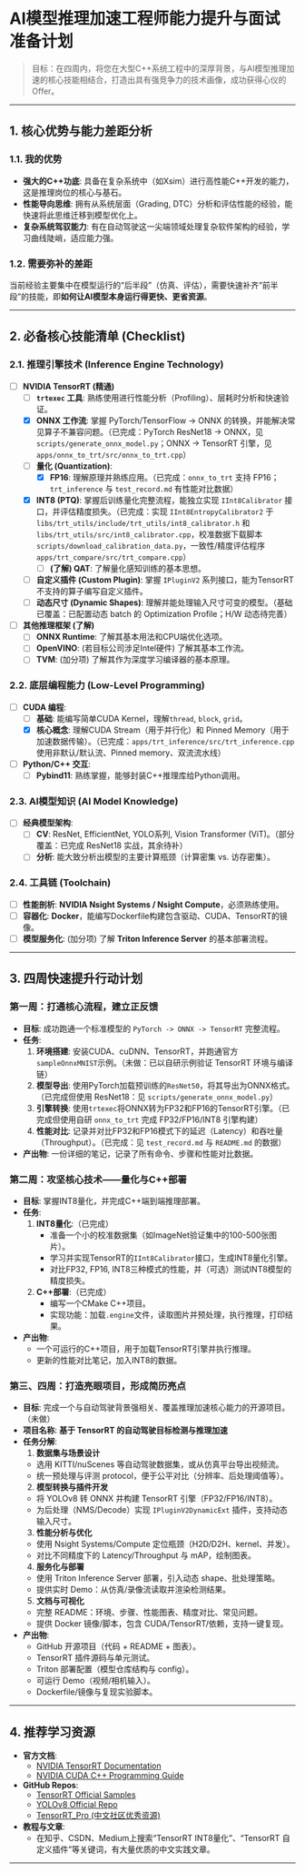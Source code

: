 
# AI模型推理加速工程师能力提升与面试准备计划

> 目标：在四周内，将您在大型C++系统工程中的深厚背景，与AI模型推理加速的核心技能相结合，打造出具有强竞争力的技术画像，成功获得心仪的Offer。

---

## 1. 核心优势与能力差距分析

### 1.1. 我的优势
- **强大的C++功底**: 具备在复杂系统中（如Xsim）进行高性能C++开发的能力，这是推理岗位的核心与基石。
- **性能导向思维**: 拥有从系统层面（Grading, DTC）分析和评估性能的经验，能快速将此思维迁移到模型优化上。
- **复杂系统驾驭能力**: 有在自动驾驶这一尖端领域处理复杂软件架构的经验，学习曲线陡峭，适应能力强。

### 1.2. 需要弥补的差距
当前经验主要集中在模型运行的“后半段”（仿真、评估），需要快速补齐“前半段”的技能，即**如何让AI模型本身运行得更快、更省资源**。

---

## 2. 必备核心技能清单 (Checklist)

### 2.1. 推理引擎技术 (Inference Engine Technology)
- [ ] **NVIDIA TensorRT (精通)**
  - [ ] **`trtexec` 工具**: 熟练使用进行性能分析（Profiling）、层耗时分析和快速验证。
  - [x] **ONNX 工作流**: 掌握 PyTorch/TensorFlow -> ONNX 的转换，并能解决常见算子不兼容问题。（已完成：PyTorch ResNet18 -> ONNX，见 `scripts/generate_onnx_model.py`；ONNX -> TensorRT 引擎，见 `apps/onnx_to_trt/src/onnx_to_trt.cpp`）
  - [ ] **量化 (Quantization)**:
    - [x] **FP16**: 理解原理并熟练应用。（已完成：`onnx_to_trt` 支持 FP16；`trt_inference` 与 `test_record.md` 有性能对比数据）
  - [x] **INT8 (PTQ)**: 掌握后训练量化完整流程，能独立实现 `IInt8Calibrator` 接口，并评估精度损失。（已完成：实现 `IInt8EntropyCalibrator2` 于 `libs/trt_utils/include/trt_utils/int8_calibrator.h` 和 `libs/trt_utils/src/int8_calibrator.cpp`，校准数据下载脚本 `scripts/download_calibration_data.py`，一致性/精度评估程序 `apps/trt_compare/src/trt_compare.cpp`）
    - [ ] **(了解) QAT**: 了解量化感知训练的基本思想。
  - [ ] **自定义插件 (Custom Plugin)**: 掌握 `IPluginV2` 系列接口，能为TensorRT不支持的算子编写自定义插件。
  - [ ] **动态尺寸 (Dynamic Shapes)**: 理解并能处理输入尺寸可变的模型。（基础已覆盖：已配置动态 batch 的 Optimization Profile；H/W 动态待完善）

- [ ] **其他推理框架 (了解)**
  - [ ] **ONNX Runtime**: 了解其基本用法和CPU端优化选项。
  - [ ] **OpenVINO**: (若目标公司涉足Intel硬件) 了解其基本工作流。
  - [ ] **TVM**: (加分项) 了解其作为深度学习编译器的基本原理。

### 2.2. 底层编程能力 (Low-Level Programming)
- [ ] **CUDA 编程**:
  - [ ] **基础**: 能编写简单CUDA Kernel，理解`thread`, `block`, `grid`。
  - [x] **核心概念**: 理解CUDA Stream（用于并行化）和 Pinned Memory（用于加速数据传输）。（已完成：`apps/trt_inference/src/trt_inference.cpp` 使用非默认/默认流、Pinned memory、双流流水线）
- [ ] **Python/C++ 交互**:
  - [ ] **Pybind11**: 熟练掌握，能够封装C++推理库给Python调用。

### 2.3. AI模型知识 (AI Model Knowledge)
- [ ] **经典模型架构**:
  - [ ] **CV**: ResNet, EfficientNet, YOLO系列, Vision Transformer (ViT)。（部分覆盖：已完成 ResNet18 实战，其余待补）
  - [ ] **分析**: 能大致分析出模型的主要计算瓶颈（计算密集 vs. 访存密集）。

### 2.4. 工具链 (Toolchain)
- [ ] **性能剖析**: **NVIDIA Nsight Systems / Nsight Compute**，必须熟练使用。
- [ ] **容器化**: **Docker**，能编写Dockerfile构建包含驱动、CUDA、TensorRT的镜像。
- [ ] **模型服务化**: (加分项) 了解 **Triton Inference Server** 的基本部署流程。

---

## 3. 四周快速提升行动计划

### 第一周：打通核心流程，建立正反馈
- **目标**: 成功跑通一个标准模型的 `PyTorch -> ONNX -> TensorRT` 完整流程。
- **任务**:
  1.  **环境搭建**: 安装CUDA、cuDNN、TensorRT，并跑通官方`sampleOnnxMNIST`示例。（未做：已以自研示例验证 TensorRT 环境与编译链）
  2.  **模型导出**: 使用PyTorch加载预训练的`ResNet50`，将其导出为ONNX格式。（已完成但使用 ResNet18：见 `scripts/generate_onnx_model.py`）
  3.  **引擎转换**: 使用`trtexec`将ONNX转为FP32和FP16的TensorRT引擎。（已完成但使用自研 `onnx_to_trt` 完成 FP32/FP16/INT8 引擎构建）
  4.  **性能对比**: 记录并对比FP32和FP16模式下的延迟（Latency）和吞吐量（Throughput）。（已完成：见 `test_record.md` 与 `README.md` 的数据）
- **产出物**: 一份详细的笔记，记录了所有命令、步骤和性能对比数据。

### 第二周：攻坚核心技术——量化与C++部署
- **目标**: 掌握INT8量化，并完成C++端到端推理部署。
- **任务**:
  1.  **INT8量化**:（已完成）
      - 准备一个小的校准数据集（如ImageNet验证集中的100-500张图片）。
      - 学习并实现TensorRT的`IInt8Calibrator`接口，生成INT8量化引擎。
      - 对比FP32, FP16, INT8三种模式的性能，并（可选）测试INT8模型的精度损失。
  2.  **C++部署**:（已完成）
      - 编写一个CMake C++项目。
      - 实现功能：加载`.engine`文件，读取图片并预处理，执行推理，打印结果。
- **产出物**:
  - 一个可运行的C++项目，用于加载TensorRT引擎并执行推理。
  - 更新的性能对比笔记，加入INT8的数据。

### 第三、四周：打造亮眼项目，形成简历亮点
- **目标**: 完成一个与自动驾驶背景强相关、覆盖推理加速核心能力的开源项目。（未做）
- **项目名称**: **基于 TensorRT 的自动驾驶目标检测与推理加速**
- **任务分解**:
  1.  **数据集与场景设计**
    - 选用 KITTI/nuScenes 等自动驾驶数据集，或从仿真平台导出视频流。
    - 统一预处理与评测 protocol，便于公平对比（分辨率、后处理阈值等）。
  2.  **模型转换与插件开发**
    - 将 YOLOv8 转 ONNX 并构建 TensorRT 引擎（FP32/FP16/INT8）。
    - 为后处理（NMS/Decode）实现 `IPluginV2DynamicExt` 插件，支持动态输入尺寸。
  3.  **性能分析与优化**
    - 使用 Nsight Systems/Compute 定位瓶颈（H2D/D2H、kernel、并发）。
    - 对比不同精度下的 Latency/Throughput 与 mAP，绘制图表。
  4.  **服务化与部署**
    - 使用 Triton Inference Server 部署，引入动态 shape、批处理策略。
    - 提供实时 Demo：从仿真/录像流读取并渲染检测结果。
  5.  **文档与可视化**
    - 完整 README：环境、步骤、性能图表、精度对比、常见问题。
    - 提供 Docker 镜像/脚本，包含 CUDA/TensorRT/依赖，支持一键复现。
- **产出物**:
  - GitHub 开源项目（代码 + README + 图表）。
  - TensorRT 插件源码与单元测试。
  - Triton 部署配置（模型仓库结构与 config）。
  - 可运行 Demo（视频/相机输入）。
  - Dockerfile/镜像与复现实验脚本。

---

## 4. 推荐学习资源
- **官方文档**:
  - [NVIDIA TensorRT Documentation](https://docs.nvidia.com/deeplearning/tensorrt/developer-guide/index.html)
  - [NVIDIA CUDA C++ Programming Guide](https://docs.nvidia.com/cuda/cuda-c-programming-guide/index.html)
- **GitHub Repos**:
  - [TensorRT Official Samples](https://github.com/NVIDIA/TensorRT/tree/main/samples)
  - [YOLOv8 Official Repo](https://github.com/ultralytics/ultralytics)
  - [TensorRT_Pro (中文社区优秀资源)](https://github.com/shouxieai/tensorrt_pro)
- **教程与文章**:
  - 在知乎、CSDN、Medium上搜索“TensorRT INT8量化”、“TensorRT 自定义插件”等关键词，有大量优质的中文实践文章。

---
